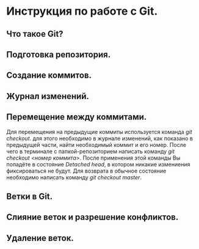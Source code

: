 # Инструкция по работе с Git.

## Что такое Git?

## Подготовка репозитория.

## Создание коммитов.

## Журнал изменений.

## Перемещение между коммитами.
Для перемещения на предыдущие коммиты используется команда *git checkout*. для этого необходимо в журнале изменений, как показано в предыдущей части, найти необходимый коммит и его номер. После чего в терминале с папкой-репозиторием написать команду *git checkout <номер коммита>*.
После применения этой команды Вы попадёте в состояние *Detached head*, в котором никакие измениения фиксироваться не будут. Для возврата в обычное состояние необходимо написать команду *git checkout master*.
## Ветки в Git.

## Слияние веток и разрешение конфликтов.

## Удаление веток.